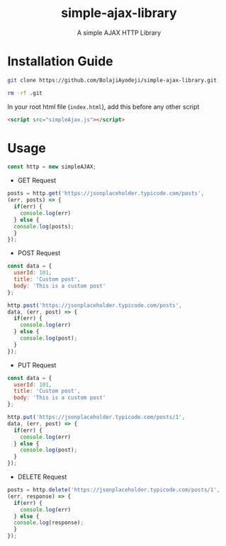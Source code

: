 <div align="center">
  
# simple-ajax-library
A simple AJAX HTTP Library

</div>

# Installation Guide
```bash
git clone https://github.com/BolajiAyodeji/simple-ajax-library.git
```
```bash
rm -rf .git
```

In your root html file (`index.html`), add this before any other script
```html
<script src="simpleAjax.js"></script>
```

# Usage

```js
const http = new simpleAJAX;
```

- GET Request
```js
posts = http.get('https://jsonplaceholder.typicode.com/posts',
(err, posts) => {
  if(err) {
    console.log(err)
  } else {
  console.log(posts);
  }
});
```

- POST Request
```js
const data = {
  userId: 101,
  title: 'Custom post',
  body: 'This is a custom post'
};

http.post('https://jsonplaceholder.typicode.com/posts',
data, (err, post) => {
  if(err) {
    console.log(err)
  } else {
    console.log(post);
  }
});
```

- PUT Request
```js
const data = {
  userId: 101,
  title: 'Custom post',
  body: 'This is a custom post'
};

http.put('https://jsonplaceholder.typicode.com/posts/1',
data, (err, post) => {
  if(err) {
    console.log(err)
  } else {
    console.log(post);
  }
});
```

- DELETE Request
```js
posts = http.delete('https://jsonplaceholder.typicode.com/posts/1',
(err, response) => {
  if(err) {
    console.log(err)
  } else {
  console.log(response);
  }
});
```

